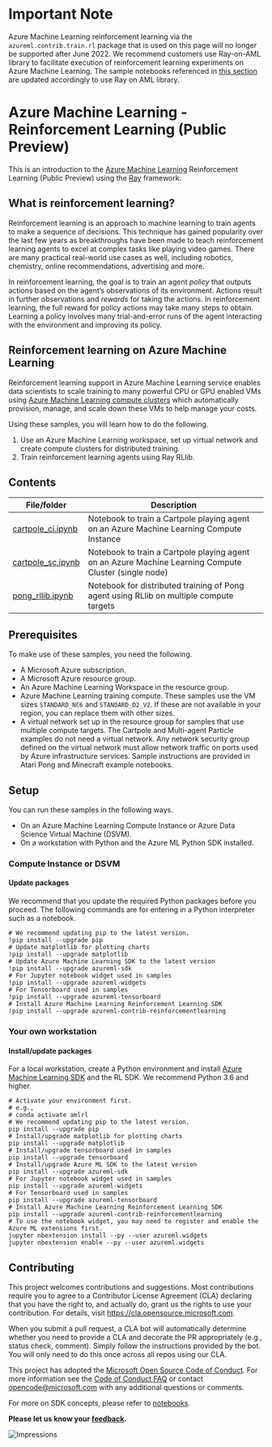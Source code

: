 
# Important Note
Azure Machine Learning reinforcement learning via the `azureml.contrib.train.rl` package that is used on this page will no longer be supported after June 2022. We recommend customers use Ray-on-AML library to facilitate execution of reinforcement learning experiments on Azure Machine Learning. The sample notebooks referenced in [this section](#contents) are updated accordingly to use Ray on AML library.

# Azure Machine Learning - Reinforcement Learning (Public Preview)

<!-- 
Guidelines on README format: https://review.docs.microsoft.com/help/onboard/admin/samples/concepts/readme-template?branch=master

Guidance on onboarding samples to docs.microsoft.com/samples: https://review.docs.microsoft.com/help/onboard/admin/samples/process/onboarding?branch=master

Taxonomies for products and languages: https://review.docs.microsoft.com/new-hope/information-architecture/metadata/taxonomies?branch=master
-->

This is an introduction to the [Azure Machine Learning](https://docs.microsoft.com/en-us/azure/machine-learning/service/) Reinforcement Learning (Public Preview) using the [Ray](https://github.com/ray-project/ray/) framework.

## What is reinforcement learning?

Reinforcement learning is an approach to machine learning to train agents to make a sequence of decisions.  This technique has gained popularity over the last few years as breakthroughs have been made to teach reinforcement learning agents to excel at complex tasks like playing video games.  There are many practical real-world use cases as well, including robotics, chemistry, online recommendations, advertising and more.

In reinforcement learning, the goal is to train an agent *policy* that outputs actions based on the agent’s observations of its environment.  Actions result in further observations and *rewards* for taking the actions.  In reinforcement learning, the full reward for policy actions may take many steps to obtain.  Learning a policy involves many trial-and-error runs of the agent interacting with the environment and improving its policy. 

## Reinforcement learning on Azure Machine Learning

Reinforcement learning support in Azure Machine Learning service enables data scientists to scale training to many powerful CPU or GPU enabled VMs using [Azure Machine Learning compute clusters](https://docs.microsoft.com/en-us/azure/machine-learning/how-to-set-up-training-targets#amlcompute) which automatically provision, manage, and scale down these VMs to help manage your costs.

Using these samples, you will learn how to do the following.

1. Use an Azure Machine Learning workspace, set up virtual network and create compute clusters for distributed training.
2. Train reinforcement learning agents using Ray RLlib.

## Contents

| File/folder       | Description                                |
|-------------------|--------------------------------------------|
| [cartpole_ci.ipynb](cartpole-on-compute-instance/cartpole_ci.ipynb)  | Notebook to train a Cartpole playing agent on an Azure Machine Learning Compute Instance |
| [cartpole_sc.ipynb](cartpole-on-single-compute/cartpole_sc.ipynb)  | Notebook to train a Cartpole playing agent on an Azure Machine Learning Compute Cluster (single node) |
| [pong_rllib.ipynb](atari-on-distributed-compute/pong_rllib.ipynb)   | Notebook for distributed training of Pong agent using RLlib on multiple compute targets |

## Prerequisites

To make use of these samples, you need the following.

* A Microsoft Azure subscription.
* A Microsoft Azure resource group.
* An Azure Machine Learning Workspace in the resource group.
* Azure Machine Learning training compute. These samples use the VM sizes `STANDARD_NC6` and `STANDARD_D2_V2`.  If these are not available in your region,
you can replace them with other sizes.
* A virtual network set up in the resource group for samples that use multiple compute targets.  The Cartpole and Multi-agent Particle examples do not need a virtual network. Any network security group defined on the virtual network must allow network traffic on ports used by Azure infrastructure services. Sample instructions are provided in Atari Pong and Minecraft example notebooks.


## Setup

You can run these samples in the following ways.

* On an Azure Machine Learning Compute Instance or Azure Data Science Virtual Machine (DSVM).
* On a workstation with Python and the Azure ML Python SDK installed.

### Compute Instance or DSVM
#### Update packages


We recommend that you update the required Python packages before you proceed. The following commands are for entering in a Python interpreter such as a notebook.

```shell
# We recommend updating pip to the latest version.
!pip install --upgrade pip
# Update matplotlib for plotting charts
!pip install --upgrade matplotlib
# Update Azure Machine Learning SDK to the latest version
!pip install --upgrade azureml-sdk
# For Jupyter notebook widget used in samples
!pip install --upgrade azureml-widgets
# For Tensorboard used in samples
!pip install --upgrade azureml-tensorboard
# Install Azure Machine Learning Reinforcement Learning SDK
!pip install --upgrade azureml-contrib-reinforcementlearning
```

### Your own workstation
#### Install/update packages

For a local workstation, create a Python environment and install [Azure Machine Learning SDK](https://docs.microsoft.com/en-us/python/api/overview/azure/ml/install?view=azure-ml-py) and the RL SDK. We recommend Python 3.6 and higher.

```shell
# Activate your environment first.
# e.g.,
# conda activate amlrl
# We recommend updating pip to the latest version.
pip install --upgrade pip
# Install/upgrade matplotlib for plotting charts
pip install --upgrade matplotlib
# Install/upgrade tensorboard used in samples
pip install --upgrade tensorboard
# Install/upgrade Azure ML SDK to the latest version
pip install --upgrade azureml-sdk
# For Jupyter notebook widget used in samples
pip install --upgrade azureml-widgets
# For Tensorboard used in samples
pip install --upgrade azureml-tensorboard
# Install Azure Machine Learning Reinforcement Learning SDK
pip install --upgrade azureml-contrib-reinforcementlearning
# To use the notebook widget, you may need to register and enable the Azure ML extensions first.
jupyter nbextension install --py --user azureml.widgets
jupyter nbextension enable --py --user azureml.widgets
```

## Contributing

This project welcomes contributions and suggestions.  Most contributions require you to agree to a
Contributor License Agreement (CLA) declaring that you have the right to, and actually do, grant us
the rights to use your contribution. For details, visit https://cla.opensource.microsoft.com.

When you submit a pull request, a CLA bot will automatically determine whether you need to provide
a CLA and decorate the PR appropriately (e.g., status check, comment). Simply follow the instructions
provided by the bot. You will only need to do this once across all repos using our CLA.

This project has adopted the [Microsoft Open Source Code of Conduct](https://opensource.microsoft.com/codeofconduct/).
For more information see the [Code of Conduct FAQ](https://opensource.microsoft.com/codeofconduct/faq/) or
contact [opencode@microsoft.com](mailto:opencode@microsoft.com) with any additional questions or comments.

For more on SDK concepts, please refer to [notebooks](https://github.com/Azure/MachineLearningNotebooks).

**Please let us know your [feedback](https://github.com/Azure/MachineLearningNotebooks/labels/Reinforcement%20Learning).**

 

![Impressions](https://PixelServer20190423114238.azurewebsites.net/api/impressions/MachineLearningNotebooks/how-to-use-azureml/reinforcement-learning/README.png)